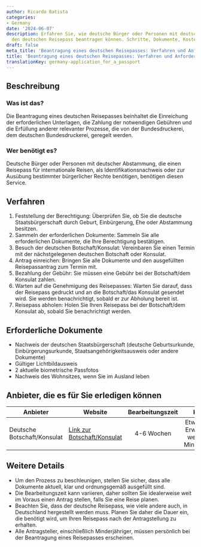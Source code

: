 ```yaml
---
author: Ricardo Batista
categories:
- Germany
date: '2024-06-07'
description: Erfahren Sie, wie deutsche Bürger oder Personen mit deutscher Abstammung
  den deutschen Reisepass beantragen können. Schritte, Dokumente, Kosten und Tipps.
draft: false
meta_title: 'Beantragung eines deutschen Reisepasses: Verfahren und Anforderungen'
title: 'Beantragung eines deutschen Reisepasses: Verfahren und Anforderungen'
translationKey: germany-application_for_a_passport
---
```



## Beschreibung
### Was ist das?
Die Beantragung eines deutschen Reisepasses beinhaltet die Einreichung der erforderlichen Unterlagen, die Zahlung der notwendigen Gebühren und die Erfüllung anderer relevanter Prozesse, die von der Bundesdruckerei, dem deutschen Bundesdruckerei, geregelt werden.

### Wer benötigt es?
Deutsche Bürger oder Personen mit deutscher Abstammung, die einen Reisepass für internationale Reisen, als Identifikationsnachweis oder zur Ausübung bestimmter bürgerlicher Rechte benötigen, benötigen diesen Service.

## Verfahren
1. Feststellung der Berechtigung: Überprüfen Sie, ob Sie die deutsche Staatsbürgerschaft durch Geburt, Einbürgerung, Ehe oder Abstammung besitzen.
2. Sammeln der erforderlichen Dokumente: Sammeln Sie alle erforderlichen Dokumente, die Ihre Berechtigung bestätigen.
3. Besuch der deutschen Botschaft/Konsulat: Vereinbaren Sie einen Termin mit der nächstgelegenen deutschen Botschaft oder Konsulat.
4. Antrag einreichen: Bringen Sie alle Dokumente und den ausgefüllten Reisepassantrag zum Termin mit.
5. Bezahlung der Gebühr: Sie müssen eine Gebühr bei der Botschaft/dem Konsulat zahlen.
6. Warten auf die Genehmigung des Reisepasses: Warten Sie darauf, dass der Reisepass gedruckt und an die Botschaft/das Konsulat gesendet wird. Sie werden benachrichtigt, sobald er zur Abholung bereit ist.
7. Reisepass abholen: Holen Sie Ihren Reisepass bei der Botschaft/dem Konsulat ab, sobald Sie benachrichtigt werden.

## Erforderliche Dokumente
- Nachweis der deutschen Staatsbürgerschaft (deutsche Geburtsurkunde, Einbürgerungsurkunde, Staatsangehörigkeitsausweis oder andere Dokumente)
- Gültiger Lichtbildausweis
- 2 aktuelle biometrische Passfotos
- Nachweis des Wohnsitzes, wenn Sie im Ausland leben

## Anbieter, die es für Sie erledigen können

| Anbieter        |     Website     |     Bearbeitungszeit    |       Kosten      |
| --------------- | --------------- |  :-------------: | :-------------: |
| Deutsche Botschaft/Konsulat      |  [Link zur Botschaft/Konsulat](https://www.auswaertiges-amt.de/en)       |   4-6 Wochen      |  Etwa €80 für Erwachsene, weniger für Minderjährige       |

## Weitere Details
- Um den Prozess zu beschleunigen, stellen Sie sicher, dass alle Dokumente aktuell, klar und ordnungsgemäß ausgefüllt sind.
- Die Bearbeitungszeit kann variieren, daher sollten Sie idealerweise weit im Voraus einen Antrag stellen, falls Sie eine Reise planen.
- Beachten Sie, dass der deutsche Reisepass, wie viele andere auch, in Deutschland hergestellt werden muss. Planen Sie daher die Dauer ein, die benötigt wird, um Ihren Reisepass nach der Antragstellung zu erhalten.
- Alle Antragsteller, einschließlich Minderjähriger, müssen persönlich bei der Beantragung eines Reisepasses erscheinen.